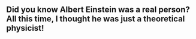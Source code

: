 ## Did you know Albert Einstein was a real person? All this time, I thought he was just a theoretical physicist!

